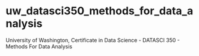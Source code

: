 # uw_datasci350_methods_for_data_analysis
University of Washington, Certificate in Data Science - DATASCI 350 - Methods For Data Analysis
